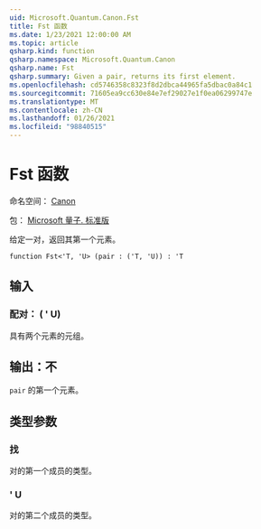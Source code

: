 ```yaml
---
uid: Microsoft.Quantum.Canon.Fst
title: Fst 函数
ms.date: 1/23/2021 12:00:00 AM
ms.topic: article
qsharp.kind: function
qsharp.namespace: Microsoft.Quantum.Canon
qsharp.name: Fst
qsharp.summary: Given a pair, returns its first element.
ms.openlocfilehash: cd5746358c8323f8d2dbca44965fa5dbac0a84c1
ms.sourcegitcommit: 71605ea9cc630e84e7ef29027e1f0ea06299747e
ms.translationtype: MT
ms.contentlocale: zh-CN
ms.lasthandoff: 01/26/2021
ms.locfileid: "98840515"
---
```

# <a name="fst-function"></a>Fst 函数

命名空间： [Canon](xref:Microsoft.Quantum.Canon)

包： [Microsoft 量子. 标准版](https://nuget.org/packages/Microsoft.Quantum.Standard)


给定一对，返回其第一个元素。

```qsharp
function Fst<'T, 'U> (pair : ('T, 'U)) : 'T
```


## <a name="input"></a>输入

### <a name="pair--tu"></a>配对： ( ' U) 

具有两个元素的元组。



## <a name="output--t"></a>输出：不

`pair` 的第一个元素。

## <a name="type-parameters"></a>类型参数

### <a name="t"></a>找

对的第一个成员的类型。
### <a name="u"></a>' U

对的第二个成员的类型。
